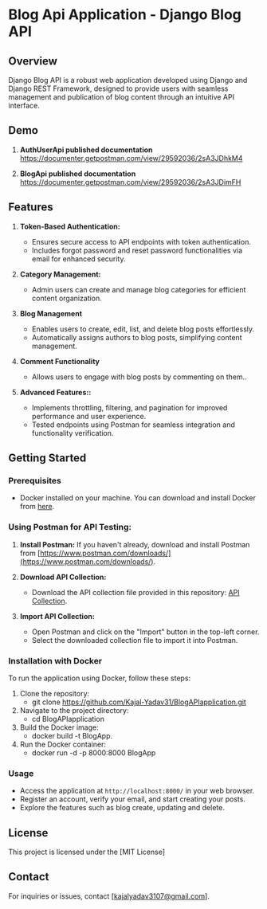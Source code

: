 # Blog Api Application - Django Blog API

## Overview
Django Blog API is a robust web application developed using Django and Django REST Framework, designed to provide users with seamless management and publication of blog content through an intuitive API interface.


## Demo
1. **AuthUserApi published documentation**
https://documenter.getpostman.com/view/29592036/2sA3JDhkM4

2. **BlogApi published documentation**
https://documenter.getpostman.com/view/29592036/2sA3JDimFH


## Features

1. **Token-Based Authentication:**
   - Ensures secure access to API endpoints with token authentication.
   - Includes forgot password and reset password functionalities via email for enhanced security.

2. **Category Management:**
   - Admin users can create and manage blog categories for efficient content organization.

3. **Blog Management**
   - Enables users to create, edit, list, and delete blog posts effortlessly.
   - Automatically assigns authors to blog posts, simplifying content management.

4. **Comment Functionality**
   - Allows users to engage with blog posts by commenting on them..

5. **Advanced Features::**
   - Implements throttling, filtering, and pagination for improved performance and user experience.
   - Tested endpoints using Postman for seamless integration and functionality verification.

## Getting Started

### Prerequisites
- Docker installed on your machine. You can download and install Docker from [here](https://www.docker.com/get-started).


### Using Postman for API Testing:

1. **Install Postman:** If you haven't already, download and install Postman from [https://www.postman.com/downloads/](https://www.postman.com/downloads/).

2. **Download API Collection:**
   - Download the API collection file provided in this repository: [API Collection](path/to/your/api/collection.json).

3. **Import API Collection:**
   - Open Postman and click on the "Import" button in the top-left corner.
   - Select the downloaded collection file to import it into Postman.

### Installation with Docker
To run the application using Docker, follow these steps:

1. Clone the repository:
   - git clone https://github.com/Kajal-Yadav31/BlogAPIapplication.git
2. Navigate to the project directory:
   - cd BlogAPIapplication
3. Build the Docker image:
   - docker build -t  BlogApp.
4. Run the Docker container:
   - docker run -d -p 8000:8000 BlogApp

### Usage
- Access the application at `http://localhost:8000/` in your web browser.
- Register an account, verify your email, and start creating your posts.
- Explore the features such as blog create, updating and delete.

## License
This project is licensed under the [MIT License]


## Contact
For inquiries or issues, contact [kajalyadav3107@gmail.com].



